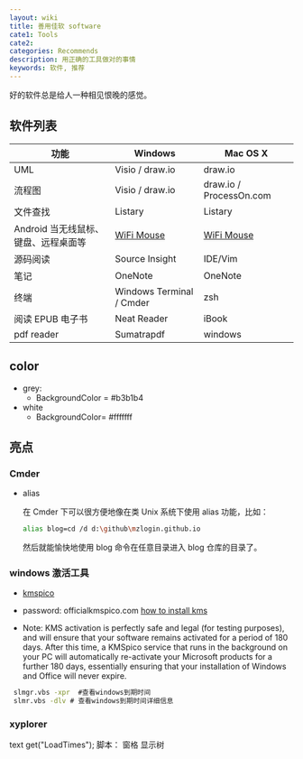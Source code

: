 ```yaml
---
layout: wiki
title: 善用佳软 software
cate1: Tools
cate2:
categories: Recommends
description: 用正确的工具做对的事情
keywords: 软件, 推荐
---
```


好的软件总是给人一种相见恨晚的感觉。

## 软件列表

| 功能                                 | Windows                  | Mac OS X                |
| ------------------------------------ | ------------------------ | ----------------------- |
| UML                                  | Visio / draw.io          | draw.io                 |
| 流程图                               | Visio / draw.io          | draw.io / ProcessOn.com |
| 文件查找                             | Listary                  | Listary                 |
| Android 当无线鼠标、键盘、远程桌面等 | [WiFi Mouse][]           | [WiFi Mouse][]          |
| 源码阅读                             | Source Insight           | IDE/Vim                 |
| 笔记                                 | OneNote                  | OneNote                 |
| 终端                                 | Windows Terminal / Cmder | zsh                     |
| 阅读 EPUB 电子书                     | Neat Reader              | iBook                   |
| pdf reader                           | Sumatrapdf               | windows                 |

## color

- grey:
  - BackgroundColor = #b3b1b4
- white
  - BackgroundColor= #fffffff


## 亮点

### Cmder

- alias

  在 Cmder 下可以很方便地像在类 Unix 系统下使用 alias 功能，比如：

  ```sh
  alias blog=cd /d d:\github\mzlogin.github.io
  ```

  然后就能愉快地使用 blog 命令在任意目录进入 blog 仓库的目录了。

[wifi mouse]: https://wifimouse.necta.us/

### windows 激活工具

- [kmspico](https://www.officialkmspico.com/)

- password: officialkmspico.com
  [how to install kms](https://www.officialkmspico.com/how-to-install-kmspico/)

- Note: KMS activation is perfectly safe and legal (for testing purposes), and will ensure that your software remains activated for a period of 180 days.
  After this time, a KMSpico service that runs in the background on your PC will automatically re-activate your Microsoft products for a further 180 days, essentially ensuring that your installation of Windows and Office will never expire.

```cmd
 slmgr.vbs -xpr  #查看windows到期时间
 slmr.vbs -dlv # 查看windows到期时间详细信息

```


### xyplorer
text get("LoadTimes");
脚本：
窗格 显示树